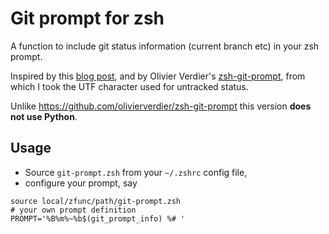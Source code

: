 Git prompt for zsh
==============================


A function to include git status information (current branch etc) in your zsh prompt.

Inspired by this [blog post], and by Olivier Verdier's
[zsh-git-prompt], from which I took the UTF character used for
untracked status.

Unlike https://github.com/olivierverdier/zsh-git-prompt this version **does not use Python**.

[blog post]: http://sebastiancelis.com/2009/nov/16/zsh-prompt-git-users/
[zsh-git-prompt]: https://github.com/olivierverdier/zsh-git-prompt/

Usage
-----

* Source `git-prompt.zsh` from your `~/.zshrc` config file,
* configure your prompt, say

```shell
source local/zfunc/path/git-prompt.zsh
# your own prompt definition
PROMPT='%B%m%~%b$(git_prompt_info) %# '
```
